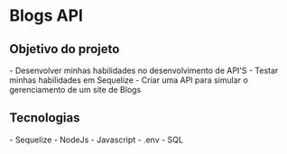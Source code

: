 # Blogs API

<h2>Objetivo do projeto</h2>
- Desenvolver minhas habilidades no desenvolvimento de API'S
- Testar minhas habilidades em Sequelize
- Criar uma API para simular o gerenciamento de um site de Blogs

<h2>Tecnologias</h2>
- Sequelize
- NodeJs
- Javascript
- .env
- SQL
